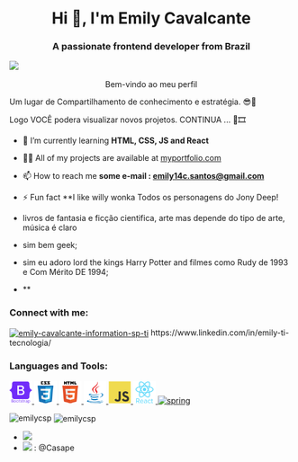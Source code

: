 
<h1 align="center">Hi 👋, I'm Emily Cavalcante</h1>
<h3 align="center">A passionate frontend developer from Brazil</h3>
<img src="https://i.imgur.com/uOCDQcS.png">


<center><p> Bem-vindo ao meu perfil <p></center>
 Um lugar de Compartilhamento de conhecimento e estratégia. 
 😎🤏
 
 <br>
<p>Logo VOCÊ podera visualizar novos projetos. 
CONTINUA ... 🎥🎞️






- 🌱 I’m currently learning **HTML, CSS, JS and React**

- 👨‍💻 All of my projects are available at [myportfolio.com](myportfolio.com)

- 📫 How to reach me **some e-mail : emily14c.santos@gmail.com**
 
- ⚡ Fun fact **I like willy wonka Todos os personagens do Jony Deep!
- livros de fantasia e ficção cientifica, arte mas depende do tipo de arte, música é claro
- sim bem geek;
- sim eu adoro lord the kings Harry Potter and filmes como Rudy de 1993 e Com Mérito DE 1994;
-  ** 

<h3 align="left">Connect with me:</h3>
<p align="left">
<a href="https://linkedin.com/in/emily-cavalcante-information-sp-ti" target="blank"><img align="center" src="https://raw.githubusercontent.com/rahuldkjain/github-profile-readme-generator/master/src/images/icons/Social/linked-in-alt.svg" alt="emily-cavalcante-information-sp-ti" height="30" width="40" /></a> https://www.linkedin.com/in/emily-ti-tecnologia/
</p>

<h3 align="left">Languages and Tools:</h3>
<p align="left"> <a href="https://getbootstrap.com" target="_blank" rel="noreferrer"> <img src="https://raw.githubusercontent.com/devicons/devicon/master/icons/bootstrap/bootstrap-plain-wordmark.svg" alt="bootstrap" width="40" height="40"/> </a> <a href="https://www.w3schools.com/css/" target="_blank" rel="noreferrer"> <img src="https://raw.githubusercontent.com/devicons/devicon/master/icons/css3/css3-original-wordmark.svg" alt="css3" width="40" height="40"/> </a> <a href="https://www.w3.org/html/" target="_blank" rel="noreferrer"> <img src="https://raw.githubusercontent.com/devicons/devicon/master/icons/html5/html5-original-wordmark.svg" alt="html5" width="40" height="40"/> </a> <a href="https://www.java.com" target="_blank" rel="noreferrer"> <img src="https://raw.githubusercontent.com/devicons/devicon/master/icons/java/java-original.svg" alt="java" width="40" height="40"/> </a> <a href="https://developer.mozilla.org/en-US/docs/Web/JavaScript" target="_blank" rel="noreferrer"> <img src="https://raw.githubusercontent.com/devicons/devicon/master/icons/javascript/javascript-original.svg" alt="javascript" width="40" height="40"/> </a> <a href="https://reactjs.org/" target="_blank" rel="noreferrer"> <img src="https://raw.githubusercontent.com/devicons/devicon/master/icons/react/react-original-wordmark.svg" alt="react" width="40" height="40"/> </a> <a href="https://spring.io/" target="_blank" rel="noreferrer"> <img src="https://www.vectorlogo.zone/logos/springio/springio-icon.svg" alt="spring" width="40" height="40"/> </a> </p>

<p><img align="left" src="https://github-readme-stats.vercel.app/api/top-langs?username=emilycsp&show_icons=true&locale=en&layout=compact" alt="emilycsp" /></p>

<p>&nbsp;<img align="center" src="https://github-readme-stats.vercel.app/api?username=emilycsp&show_icons=true&locale=en" alt="emilycsp" /></p>


 
- ![](https://img.shields.io/badge/Discord-7289DA?style=for-the-badge&logo=discord&logoColor=white)  
- ![](https://img.shields.io/badge/Codepen-000000?style=for-the-badge&logo=codepen&logoColor=white)  : @Casape
 
